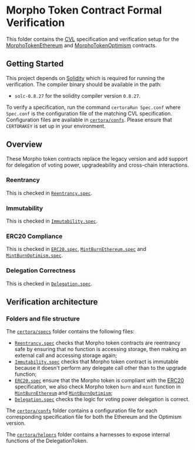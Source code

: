 # Morpho Token Contract Formal Verification

This folder contains the [CVL](https://docs.certora.com/en/latest/docs/cvl/index.html) specification and verification setup for the [MorphoTokenEthereum](../src/MorphoTokenEthereum.sol) and  [MorphoTokenOptimism](../src/MorphoTokenOptimism.sol) contracts.

## Getting Started

This project depends on [Solidity](https://soliditylang.org/) which is required for running the verification.
The compiler binary should be available in the path:

- `solc-0.8.27` for the solidity compiler version `0.8.27`.

To verify a specification, run the command `certoraRun Spec.conf` where `Spec.conf` is the configuration file of the matching CVL specification.
Configuration files are available in [`certora/confs`](confs).
Please ensure that `CERTORAKEY` is set up in your environment.

## Overview

These Morpho token contracts replace the legacy version and add support for delegation of voting power, upgradeability and cross-chain interactions.

### Reentrancy

This is checked in [`Reentrancy.spec`](specs/Reentrancy.spec).

### Immutability

This is checked in [`Immutability.spec`](specs/Immutability.spec).

### ERC20 Compliance

This is checked in [`ERC20.spec`](specs/ERC20.spec), [`MintBurnEthereum.spec`](specs/MintBurnEthereum.spec) and [`MintBurnOptimism.spec`](specs/MintBurnOptimism.spec).

### Delegation Correctness

This is checked in [`Delegation.spec`](specs/Delegation.spec).

## Verification architecture

### Folders and file structure

The [`certora/specs`](specs) folder contains the following files:

- [`Reentrancy.spec`](specs/Reentrancy.spec) checks that Morpho token contracts are reentrancy safe by ensuring that no function is accessing storage, then making an external call and accessing storage again;
- [`Immutability.spec`](specs/Immutability.spec) checks that Morpho token contract is immutable because it doesn't perform any delegate call other than to the upgrade function;
- [`ERC20.spec`](specs/ERC20.spec) ensure that the Morpho token is compliant with the [ERC20](https://eips.ethereum.org/EIPS/eip-20) specification, we also check Morpho token `burn` and `mint` function in [`MintBurnEthereum`](specs/MintBurnEthereum.spec) and [`MintBurnOptimism`](specs/MintBurnOptimism.spec);
- [`Delegation.spec`](specs/Delegation.spec) checks the logic for voting power delegation is correct.

The [`certora/confs`](confs) folder contains a configuration file for each corresponding specification file for both the Ethereum and the Optimism version.

The [`certora/helpers`](helpers) folder contains a harnesses to expose internal functions of the DelegationToken.
